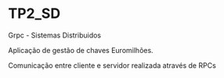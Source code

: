# TP2_SD
Grpc - Sistemas Distribuidos

Aplicação de gestão de chaves Euromilhões.

Comunicação entre cliente e servidor realizada através de RPCs
